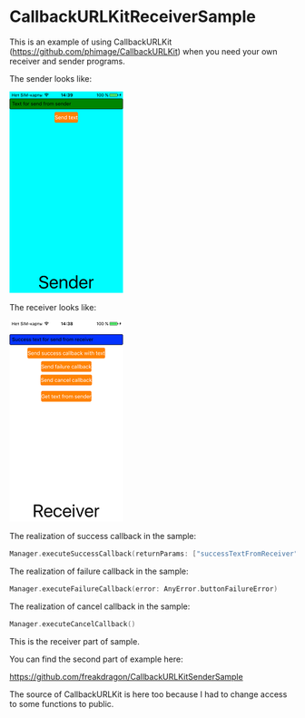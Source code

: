 # CallbackURLKitReceiverSample

This is an example of using CallbackURLKit (https://github.com/phimage/CallbackURLKit) when you need your own receiver and sender programs.

The sender looks like: 


![](/Images/sender_main.png)

The receiver looks like: 


![](/Images/receiver_main.png)

The realization of success callback in the sample:
```swift
Manager.executeSuccessCallback(returnParams: ["successTextFromReceiver": textfieldSendSuccessText.text ?? ""])
```

The realization of failure callback in the sample:
```swift
Manager.executeFailureCallback(error: AnyError.buttonFailureError)
```

The realization of cancel callback in the sample:
```swift
Manager.executeCancelCallback()
```


This is the receiver part of sample. 

You can find the second part of example here: 

https://github.com/freakdragon/CallbackURLKitSenderSample

The source of CallbackURLKit is here too because I had to change access to some functions to public.


